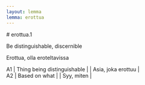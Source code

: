 ```yaml
---
layout: lemma
lemma: erottua
---
```


<div class="sense">
# <span class="sensename">erottua.1</span>

<span class="description">Be distinguishable, discernible</span>

<span class="description">Erottua, olla eroteltavissa</span>

A1 | Thing being distinguishable |   | Asia, joka erottuu |  
A2 | Based on what |   | Syy, miten |  

</div>

